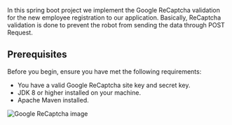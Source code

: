 In this spring boot project we implement the Google ReCaptcha validation for the new employee registration to our application. Basically, ReCaptcha validation is done to prevent the robot from sending the data through POST Request.

## Prerequisites

Before you begin, ensure you have met the following requirements:

- You have a valid Google ReCaptcha site key and secret key.
- JDK 8 or higher installed on your machine.
- Apache Maven installed.

![Google ReCaptcha image](https://miro.medium.com/v2/resize:fit:917/1*HMLSxwb2bQuzTRuA51szOg.png)

